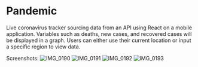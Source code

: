 # Pandemic
Live coronavirus tracker sourcing data from an API using React on a mobile application. Variables such as deaths, new cases, and recovered cases will be displayed in a graph. Users can either use their current location or input a specific region to view data.

Screenshots:
![IMG_0190](https://user-images.githubusercontent.com/12377192/93658374-098b5f80-fa09-11ea-9a5a-eafa914da984.png)
![IMG_0191](https://user-images.githubusercontent.com/12377192/93658375-098b5f80-fa09-11ea-9a83-8659b2f2d2b1.png)
![IMG_0192](https://user-images.githubusercontent.com/12377192/93658376-098b5f80-fa09-11ea-8720-65002d317b4e.png)
![IMG_0193](https://user-images.githubusercontent.com/12377192/93658377-0a23f600-fa09-11ea-941e-5bd92d22827e.png)
